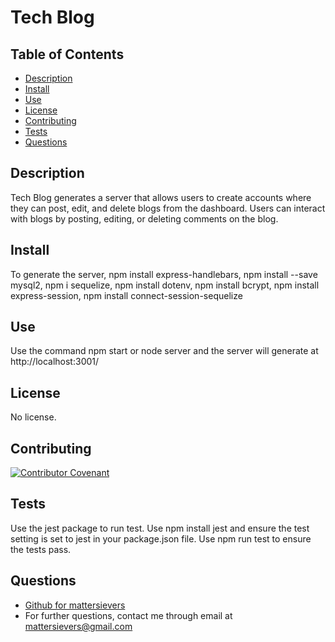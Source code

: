 
 
  # Tech Blog
  []()

  ## Table of Contents
  * [Description](#description)
  * [Install](#install)
  * [Use](#use)
  * [License](#license)
  * [Contributing](#contributing)
  * [Tests](#tests)
  * [Questions](#questions)

  ## Description
  Tech Blog generates a server that allows users to create accounts where they can post, edit, and delete blogs from the dashboard. Users can interact with blogs by posting, editing, or deleting comments on the blog.

  ## Install
  To generate the server, npm install express-handlebars, npm install --save mysql2,  npm i sequelize, npm install dotenv, npm install bcrypt, npm install express-session, npm install connect-session-sequelize
  
  ## Use
  Use the command npm start or node server and the server will generate at http://localhost:3001/
  
  ## License
  No license.

  ## Contributing
  [![Contributor Covenant](https://img.shields.io/badge/Contributor%20Covenant-2.1-4baaaa.svg)](code_of_conduct.md)

  ## Tests
  Use the jest package to run test. Use  npm install jest and ensure the test setting is set to jest in your package.json file. Use npm run test to ensure the tests pass.
  
  ## Questions
  - [Github for mattersievers](http://www.github.com/mattersievers)
  - For further questions, contact me through email at mattersievers@gmail.com

